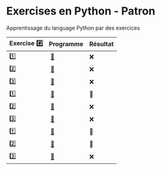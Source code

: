 # Exercises en Python - Patron

Apprentissage du language Python par des exercices

|  Exercise :hash:  |  Programme | Résultat |
|-------------------|------------|----------|
| :one: | [:bookmark:](01/programme.py) | :x: |
| :two: | [:bookmark:](02/programme.py) | :x: |
| :three: | [:bookmark:](03/programme.py) | :x: |
| :one: | [:bookmark:](01/programme.py) | :tada: |
| :two: | [:bookmark:](02/programme.py) | :x: |
| :three: | [:bookmark:](03/programme.py) | :x: |
| :one: | [:bookmark:](01/programme.py) | :tada: |
| :two: | [:bookmark:](02/programme.py) | :tada: |
| :three: | [:bookmark:](03/programme.py) | :x: |
